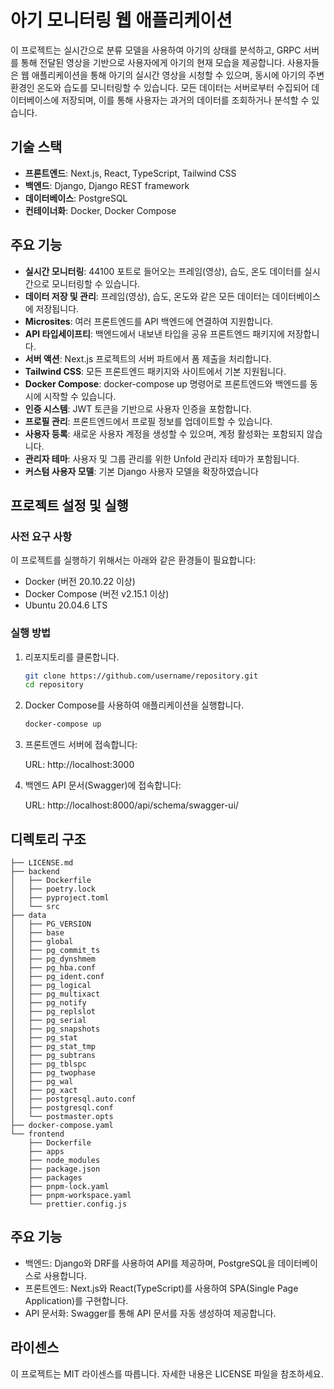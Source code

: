 # 아기 모니터링 웹 애플리케이션

이 프로젝트는 실시간으로 분류 모델을 사용하여 아기의 상태를 분석하고, GRPC 서버를 통해 전달된 영상을 기반으로 사용자에게 아기의 현재 모습을 제공합니다. 사용자들은 웹 애플리케이션을 통해 아기의 실시간 영상을 시청할 수 있으며, 동시에 아기의 주변 환경인 온도와 습도를 모니터링할 수 있습니다. 모든 데이터는 서버로부터 수집되어 데이터베이스에 저장되며, 이를 통해 사용자는 과거의 데이터를 조회하거나 분석할 수 있습니다.

## 기술 스택

- **프론트엔드**: Next.js, React, TypeScript, Tailwind CSS
- **백엔드**: Django, Django REST framework
- **데이터베이스**: PostgreSQL
- **컨테이너화**: Docker, Docker Compose

## 주요 기능
- **실시간 모니터링**: 44100 포트로 들어오는 프레임(영상), 습도, 온도 데이터를 실시간으로 모니터링할 수 있습니다.
- **데이터 저장 및 관리**: 프레임(영상), 습도, 온도와 같은 모든 데이터는 데이터베이스에 저장됩니다.
- **Microsites**: 여러 프론트엔드를 API 백엔드에 연결하여 지원합니다.
- **API 타입세이프티**: 백엔드에서 내보낸 타입을 공유 프론트엔드 패키지에 저장합니다.
- **서버 액션**: Next.js 프로젝트의 서버 파트에서 폼 제출을 처리합니다.
- **Tailwind CSS**: 모든 프론트엔드 패키지와 사이트에서 기본 지원됩니다.
- **Docker Compose**: docker-compose up 명령어로 프론트엔드와 백엔드를 동시에 시작할 수 있습니다.
- **인증 시스템**: JWT 토큰을 기반으로 사용자 인증을 포함합니다.
- **프로필 관리**: 프론트엔드에서 프로필 정보를 업데이트할 수 있습니다.
- **사용자 등록**: 새로운 사용자 계정을 생성할 수 있으며, 계정 활성화는 포함되지 않습니다.
- **관리자 테마**: 사용자 및 그룹 관리를 위한 Unfold 관리자 테마가 포함됩니다.
- **커스텀 사용자 모델**: 기본 Django 사용자 모델을 확장하였습니다

## 프로젝트 설정 및 실행

### 사전 요구 사항

이 프로젝트를 실행하기 위해서는 아래와 같은 환경들이 필요합니다:

- Docker (버전 20.10.22 이상)
- Docker Compose (버전 v2.15.1 이상)
- Ubuntu 20.04.6 LTS

### 실행 방법

1. 리포지토리를 클론합니다.

   ```bash
   git clone https://github.com/username/repository.git
   cd repository

2. Docker Compose를 사용하여 애플리케이션을 실행합니다.

    ```bash
    docker-compose up
    ```

3. 프론트엔드 서버에 접속합니다:

    URL: http://localhost:3000

4. 백엔드 API 문서(Swagger)에 접속합니다:

    URL: http://localhost:8000/api/schema/swagger-ui/

## 디렉토리 구조 

    ├── LICENSE.md
    ├── backend
    │   ├── Dockerfile
    │   ├── poetry.lock
    │   ├── pyproject.toml
    │   └── src
    ├── data
    │   ├── PG_VERSION
    │   ├── base
    │   ├── global
    │   ├── pg_commit_ts
    │   ├── pg_dynshmem
    │   ├── pg_hba.conf
    │   ├── pg_ident.conf
    │   ├── pg_logical
    │   ├── pg_multixact
    │   ├── pg_notify
    │   ├── pg_replslot
    │   ├── pg_serial
    │   ├── pg_snapshots
    │   ├── pg_stat
    │   ├── pg_stat_tmp
    │   ├── pg_subtrans
    │   ├── pg_tblspc
    │   ├── pg_twophase
    │   ├── pg_wal
    │   ├── pg_xact
    │   ├── postgresql.auto.conf
    │   ├── postgresql.conf
    │   └── postmaster.opts
    ├── docker-compose.yaml
    └── frontend
        ├── Dockerfile
        ├── apps
        ├── node_modules
        ├── package.json
        ├── packages
        ├── pnpm-lock.yaml
        ├── pnpm-workspace.yaml
        └── prettier.config.js
    
## 주요 기능
  - 백엔드: Django와 DRF를 사용하여 API를 제공하며, PostgreSQL을 데이터베이스로 사용합니다.
  - 프론트엔드: Next.js와 React(TypeScript)를 사용하여 SPA(Single Page Application)를 구현합니다.
  - API 문서화: Swagger를 통해 API 문서를 자동 생성하여 제공합니다.

## 라이센스
  이 프로젝트는 MIT 라이센스를 따릅니다. 자세한 내용은 LICENSE 파일을 참조하세요.


